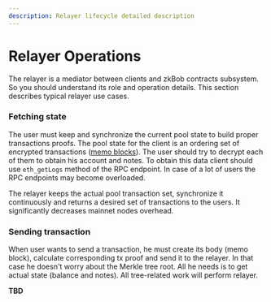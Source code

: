 ```yaml
---
description: Relayer lifecycle detailed description
---
```


# Relayer Operations

The relayer is a mediator between clients and zkBob contracts subsystem. So you should understand its role and operation details. This section describes typical relayer use cases.

### Fetching state

The user must keep and synchronize the current pool state to build proper transactions proofs. The pool state for the client is an ordering set of encrypted transactions ([memo blocks](../transaction-overview/untitled-1/)). The user should try to decrypt each of them to obtain his account and notes. To obtain this data client should use `eth_getLogs` method of the RPC endpoint. In case of a lot of users the RPC endpoints may become overloaded.

The relayer keeps the actual pool transaction set, synchronize it continuously and returns a desired set of transactions to the users. It significantly decreases mainnet nodes overhead.

### Sending transaction

When user wants to send a transaction, he must create its body (memo block), calculate corresponding tx proof and send it to the relayer. In that case he doesn't worry about the Merkle tree root. All he needs is to get actual state (balance and notes). All tree-related work will perform relayer.

**TBD**&#x20;

